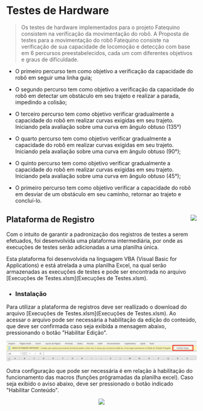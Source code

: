 # Testes de Hardware

> Os testes de hardware implementados para o projeto Fatequino consistem na verificação da movimentação do robô.
A Proposta de testes para a movimentação do robô Fatequino consiste na verificação de sua capacidade de locomoção e detecção com base em 6 percursos preestabelecidos, cada um com diferentes objetivos e graus de dificuldade.

* O primeiro percurso tem como objetivo a verificação da capacidade do robô em seguir uma linha guia;

* O segundo percurso tem como objetivo a verificação da capacidade do robô em detectar um obstáculo em seu trajeto e realizar a parada, impedindo a colisão;

* O terceiro percurso tem como objetivo verificar gradualmente a capacidade do robô em realizar curvas exigidas em seu trajeto. Iniciando pela avaliação sobre uma curva em ângulo obtuso (135°)

* O quarto percurso tem como objetivo verificar gradualmente a capacidade do robô em realizar curvas exigidas em seu trajeto. Iniciando pela avaliação sobre uma curva em ângulo obtuso (90°);

* O quinto percurso tem como objetivo verificar gradualmente a capacidade do robô em realizar curvas exigidas em seu trajeto. Iniciando pela avaliação sobre uma curva em ângulo obtuso (45°);

* O primeiro percurso tem como objetivo verificar a capacidade do robô em desviar de um obstáculo em seu caminho, retornar ao trajeto e concluí-lo.

## Plataforma de Registro <img src="https://img.icons8.com/color/48/000000/ms-excel.png" align="right" height="50px"/>


Com o intuito de garantir a padronização dos registros de testes a serem efetuados, foi desenvolvida uma plataforma intermediária, por onde as execuções de testes serão adicionadas a uma planilha única.

Esta plataforma foi desenvolvida na linguagem VBA (Visual Basic for Applications) e está atrelada a uma planilha Excel, na qual serão armazenadas as execuções de testes e pode ser encontrada no arquivo [Execuções de Testes.xlsm](Execuções de Testes.xlsm).

- ### Instalação

Para utilizar a plataforma de registros deve ser reallizado o download do arquivo [Execuções de Testes.xlsm](Execuções de Testes.xlsm). Ao acessar o arquivo pode ser necessária a habilitação da edição do conteúdo, que deve ser confirmada caso seja exibida a mensagem abaixo, pressionando o botão "Habilitar Edição".

<p align="center">
  <img src="mdfiles/HabilitarEdicao.png"/> 
</p>

Outra configuração que pode ser necessária é em relação à habilitação do funcionamento das macros (funções prógramadas da planilha excel).
Caso seja exibido o aviso abaixo, deve ser pressionado o botão indicado "Habilitar Conteúdo".

<p align="center">
  <img src="mdfiles/HabilitarConteúdo.png"/> 
</p>
